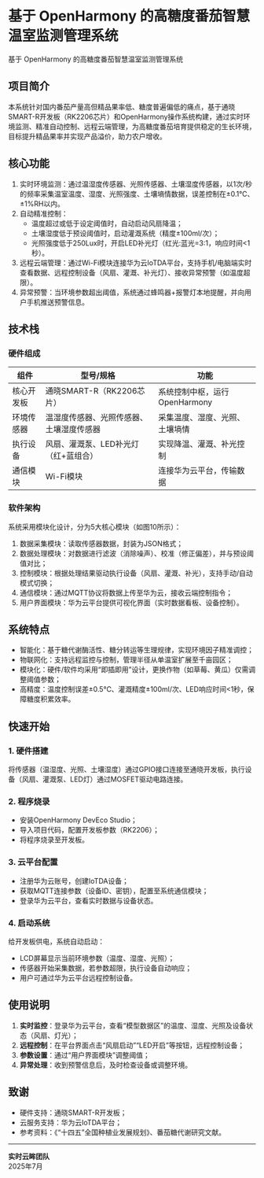 # 基于 OpenHarmony 的高糖度番茄智慧温室监测管理系统
基于 OpenHarmony 的高糖度番茄智慧温室监测管理系统

## 项目简介  
本系统针对国内番茄产量高但精品果率低、糖度普遍偏低的痛点，基于通晓SMART-R开发板（RK2206芯片）和OpenHarmony操作系统构建，通过实时环境监测、精准自动控制、远程云端管理，为高糖度番茄培育提供稳定的生长环境，目标提升精品果率并实现产品溢价，助力农户增收。


## 核心功能  
1. 实时环境监测：通过温湿度传感器、光照传感器、土壤湿度传感器，以1次/秒的频率采集温室温度、湿度、光照强度、土壤墒情数据，误差控制在±0.1℃、±1%RH以内。  
2. 自动精准控制：  
   - 温度超过或低于设定阈值时，自动启动风扇降温；  
   - 土壤湿度低于预设阈值时，启动灌溉系统（精度±100ml/次）；  
   - 光照强度低于250Lux时，开启LED补光灯（红光:蓝光=3:1，响应时间<1秒）。  
3. 远程云端管理：通过Wi-Fi模块连接华为云IoTDA平台，支持手机/电脑端实时查看数据、远程控制设备（风扇、灌溉、补光灯）、接收异常预警（如温度超限）。  
4. 异常预警：当环境参数超出阈值，系统通过蜂鸣器+报警灯本地提醒，并向用户手机推送预警信息。


## 技术栈  
### 硬件组成  
| 组件                | 型号/规格                  | 功能                              |
|---------------------|-----------------------------|-----------------------------------|
| 核心开发板          | 通晓SMART-R（RK2206芯片）   | 系统控制中枢，运行OpenHarmony     |
| 环境传感器          | 温湿度传感器、光照传感器、土壤湿度传感器| 采集温度、湿度、光照、土壤墒情    |
| 执行设备            | 风扇、灌溉泵、LED补光灯（红+蓝组合） | 实现降温、灌溉、补光控制          |
| 通信模块            | Wi-Fi模块         | 连接华为云平台，传输数据          |

### 软件架构  
系统采用模块化设计，分为5大核心模块（如图10所示）：  
1. 数据采集模块：读取传感器数据，封装为JSON格式；  
2. 数据处理模块：对数据进行滤波（消除噪声）、校准（修正偏差），并与预设阈值对比；  
3. 控制模块：根据处理结果驱动执行设备（风扇、灌溉、补光），支持手动/自动模式切换；  
4. 通信模块：通过MQTT协议将数据上传至华为云，接收云端控制指令；  
5. 用户界面模块：华为云平台提供可视化界面（实时数据看板、设备控制）。  


## 系统特点  
- 智能化：基于糖代谢酶活性、糖分转运等生理规律，实现环境因子精准调控；  
- 物联网化：支持远程监控与控制，管理半径从单温室扩展至千亩园区；  
- 模块化：硬件/软件均采用“即插即用”设计，更换作物（如草莓、黄瓜）仅需调整阈值参数；  
- 高精度：温度控制误差±0.5℃、灌溉精度±100ml/次、LED响应时间<1秒，保障糖度积累效率。  


## 快速开始  
### 1. 硬件搭建  
将传感器（温湿度、光照、土壤湿度）通过GPIO接口连接至通晓开发板，执行设备（风扇、灌溉泵、LED灯）通过MOSFET驱动电路连接。  

### 2. 程序烧录  
- 安装OpenHarmony DevEco Studio；  
- 导入项目代码，配置开发板参数（RK2206）；  
- 将程序烧录至开发板。  

### 3. 云平台配置  
- 注册华为云账号，创建IoTDA设备；  
- 获取MQTT连接参数（设备ID、密钥），配置至系统通信模块；  
- 登录华为云平台，查看实时数据与设备状态。  

### 4. 启动系统  
给开发板供电，系统自动启动：  
- LCD屏幕显示当前环境参数（温度、湿度、光照）；  
- 传感器开始采集数据，若参数超限，执行设备自动响应；  
- 用户可通过华为云平台远程控制设备。  


## 使用说明  
1. **实时监控**：登录华为云平台，查看“模型数据区”的温度、湿度、光照及设备状态（风扇、灯光）；  
2. **远程控制**：在平台界面点击“风扇启动”“LED开启”等按钮，远程控制设备；  
3. **参数设置**：通过“用户界面模块”调整阈值；  
4. **异常处理**：收到预警信息后，及时检查设备或调整环境。


## 致谢  
- 硬件支持：通晓SMART-R开发板；  
- 云服务支持：华为云IoTDA平台；  
- 参考资料：《“十四五”全国种植业发展规划》、番茄糖代谢研究文献。  

---  
**实时云眸团队**  
2025年7月
